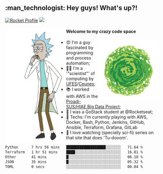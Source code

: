 
<h2> :man_technologist: Hey guys! What's up?!</h2>
                                                                         
[![Rocket Profile](https://img.shields.io/static/v1?label=Rocketseat&message=Profile&colorA=purple&color=black&logo=Rocket&logoColor=white)](https://app.rocketseat.com.br/me/elyabe)
<a href="https://www.linkedin.com/in/elyabe/"><img src="https://img.shields.io/badge/LinkedIn-informational?logo=linkedin"/></a>

<img align='left' src="https://raw.githubusercontent.com/Elyabe/Elyabe/master/images/rick-dancing.gif" width='200'>

                       
#### Welcome to my crazy code space 
<img align='right' src="https://raw.githubusercontent.com/Elyabe/elyabe/master/images/portal-3.gif" width='200'>

- :heart_eyes: I'm a guy fascinated by programming and process automation; 
- :office_worker: I'm a '"scientist"' of computing by [UFES](http://ufes.br)/[Ceunes](http://ceunes.ufes.br);
- :books: I worked with AWS in the [Proadi-SUS/HIAE Big Data Project](https://www.einstein.br/responsabilidade-social/atuacao-com-o-ministerio-da-saude/proadi-sus);
- :rocket: I was a GoStack student at @Rocketseat;
- :green_heart: Techs: I'm currently playing with AWS, Docker, Bash, Python, Jenkins, GitHub, Ansible, Terraform, Grafana, GitLab
- :movie_camera: I love watching (specially sci-fi) series on that site that does 'Tu-dooom'.

<!--START_SECTION:waka-->
```text
Python      7 hrs 56 mins   ██████████████████░░░░░░░   71.64 % 
Terraform   1 hr 51 mins    ████░░░░░░░░░░░░░░░░░░░░░   16.81 % 
Other       41 mins         █░░░░░░░░░░░░░░░░░░░░░░░░   06.18 % 
JSON        35 mins         █░░░░░░░░░░░░░░░░░░░░░░░░   05.32 % 
TOML        0 secs          ░░░░░░░░░░░░░░░░░░░░░░░░░   00.04 %
```
<!--END_SECTION:waka-->
